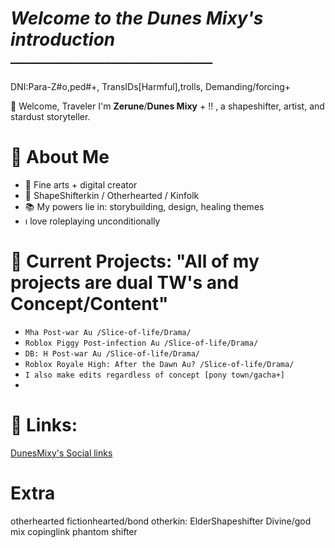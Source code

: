 # *Welcome to the Dunes Mixy's introduction*
▔▔▔▔▔▔▔▔▔▔▔▔▔▔▔▔▔▔▔▔▔▔▔▔▔▔▔▔▔▔

DNI:Para-Z#o,ped#+, TransIDs[Harmful],trolls, Demanding/forcing+

🌙 Welcome, Traveler
I'm **Zerune**/**Dunes Mixy** + !! , a shapeshifter, artist, and stardust storyteller.

# 🔮 About Me
- 🎨 Fine arts + digital creator
- 🌌 ShapeShifterkin / Otherhearted / Kinfolk
- 📚 My powers lie in: storybuilding, design, healing themes
- ı love roleplaying unconditionally

# 🌿 Current Projects: "All of my projects are dual TW's and Concept/Content"
- `Mha Post-war Au /Slice-of-life/Drama/`
- `Roblox Piggy Post-infection Au /Slice-of-life/Drama/`
- `DB: H Post-war Au /Slice-of-life/Drama/`
- `Roblox Royale High: After the Dawn Au? /Slice-of-life/Drama/`
- `I also make edits regardless of concept [pony town/gacha+]`
-
# 📎 Links:
[DunesMixy's Social links](https://linktr.ee/MixySan)

# Extra
otherhearted
fictionhearted/bond
otherkin: ElderShapeshifter Divine/god mix
copinglink
phantom shifter
